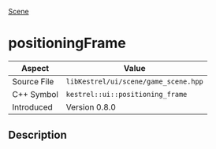 [Scene](index)
# positioningFrame
| Aspect | Value |
| --- | --- |
| Source File | `libKestrel/ui/scene/game_scene.hpp` |
| C++ Symbol | `kestrel::ui::positioning_frame` |
| Introduced | Version 0.8.0 |
## Description

